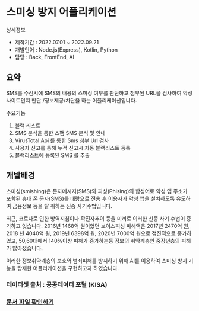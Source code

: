 # 스미싱 방지 어플리케이션
상세정보
+ 제작기간 : 2022.07.01 ~ 2022.09.21
+ 개발언어 : Node.js(Express), Kotlin, Python
+ 담당 : Back, FrontEnd, AI

## 요약
SMS를 수신시에 SMS의 내용의 스미싱 여부를 판단하고 첨부된 URL을 검사하여 악성 사이트인지 판단
/정보제공/차단을 하는 어플리케이션입니다.

주요기능
1. 블랙 리스트
2. SMS 분석을 통한 스팸 SMS 분석 및 안내
3. VirusTotal Api 를 통한 Sms 첨부 Url 검사
4. 사용자 신고를 통해 누적 신고시 자동 블랙리스트 등록
5. 블랙리스트에 등록된 SMS 를 추출

## 개발배경
스미싱(smishing)은 문자메시지(SMS)와 피싱(Phising)의 합성어로 악성 앱 주소가 포함된 휴대
폰 문자(SMS)를 대량으로 전송 후 이용자가 악성 앱을 설치하도록 유도하여 금융정보 등을 탈
취하는 신종 사기수법입니다.

최근, 코로나로 인한 방역지침이나 확진자추이 등을 미끼로 이러한 신종 사기 수법이 증가하고
잇습니다. 2016년 1468억 원이었던 보이스피싱 피해액은 2017년 2470억 원, 2018
년 4040억 원, 2019년 6398억 원, 2020년 7000억 원으로 점진적으로 증가하였고, 50,60대에서
140%이상 피해가 증가하는등 정보의 취약계층인 중장년층의 피해가 많아졌습니다.

이러한 정보취약계층의 보호와 범죄피해를 방지하기 위해 AI를 이용하여 스미싱 방지 기능을 탑재한 어플리케이션을 구현하고자 하였습니다.

### 데이터셋 출처 : 공공데이터 포털 (KISA)
### [문서 파일 확인하기](https://github.com/SeniorProjectHoseo2022/Backend/blob/main/report.pdf)